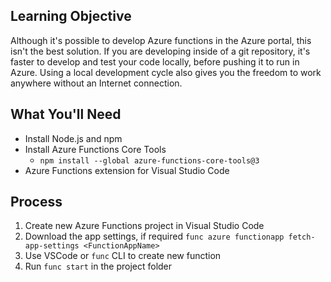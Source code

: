## Learning Objective

Although it's possible to develop Azure functions in the Azure portal, this isn't the best solution.
If you are developing inside of a git repository, it's faster to develop and test your code locally, before pushing it to run in Azure.
Using a local development cycle also gives you the freedom to work anywhere without an Internet connection.

## What You'll Need

* Install Node.js and npm
* Install Azure Functions Core Tools
    * `npm install --global azure-functions-core-tools@3`
* Azure Functions extension for Visual Studio Code

## Process

1. Create new Azure Functions project in Visual Studio Code
1. Download the app settings, if required `func azure functionapp fetch-app-settings <FunctionAppName>`
1. Use VSCode or `func` CLI to create new function
1. Run `func start` in the project folder
